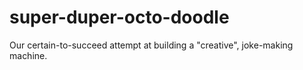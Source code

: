 # super-duper-octo-doodle
Our certain-to-succeed attempt at building a "creative", joke-making machine.

